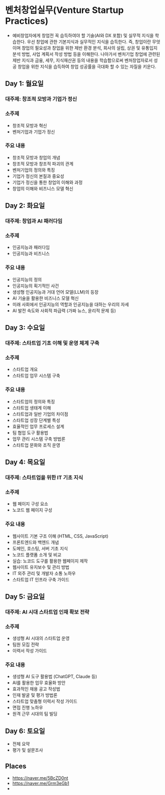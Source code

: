# 벤처창업실무(Venture Startup Practices)
* 예비창업자에게 창업전 꼭 습득하여야 할 기술(AI와 DX 포함) 및 실무적 지식을 학습한다. 우선 창업에 관한 기본지식과 실무적인 지식을 습득한다. 즉, 창업이란 무엇이며 창업의 필요성과 창업을 위한 제반 환경 분석, 회사의 설립, 상권 및 유통입지 분석 방법, 사업 계획서 작성 방법 등을 이해한다. 나아가서 벤처기업 창업에 관련된 제반 지식과 금융, 세무, 지식재산권 등의 내용을 학습함으로써 벤처창업자로서 성공 창업을 위한 지식을 습득하여 창업 성공률을 극대화 할 수 있는 자질을 키운다.  

## Day 1: 월요일
### 대주제: 창조적 모방과 기업가 정신
### 소주제
* 창조적 모방과 혁신
* 벤처기업과 기업가 정신
### 주요 내용
* 창조적 모방과 창업의 개념
* 창조적 모방과 창조적 파괴의 관계
* 벤처기업의 정의와 특징
* 기업가 정신의 본질과 중요성
* 기업가 정신을 통한 창업의 이해와 과정
* 창업의 이해와 비즈니스 모델 혁신

## Day 2: 화요일
### 대주제: 창업과 AI 패러다임
### 소주제
* 인공지능과 패러다임
* 인공지능과 비즈니스
### 주요 내용
* 인공지능의 정의 
* 인공지능의 획기적인 사건 
* 생성형 인공지능과 거대 언어 모델(LLM)의 등장 
* AI 기술을 활용한 비즈니스 모델 혁신 
* 미래 사회에서 인공지능의 역할과 인공지능을 대하는 우리의 자세
* AI 발전 속도와 사회적 파급력 (가짜 뉴스, 윤리적 문제 등) 

## Day 3: 수요일
### 대주제: 스타트업 기초 이해 및 운영 체계 구축
### 소주제
* 스타트업 개요
* 스타트업 업무 시스템 구축
### 주요 내용
* 스타트업의 정의와 특징
* 스타트업 생태계 이해
* 스타트업과 일반 기업의 차이점
* 스타트업 성장 단계별 특성
* 효율적인 업무 프로세스 설계
* 팀 협업 도구 활용법
* 업무 관리 시스템 구축 방법론
* 스타트업 문화와 조직 운영

## Day 4: 목요일
### 대주제: 스타트업을 위한 IT 기초 지식
### 소주제
* 웹 페이지 구성 요소
* 노코드 웹 페이지 구성
### 주요 내용
* 웹사이트 기본 구조 이해 (HTML, CSS, JavaScript)
* 프론트엔드와 백엔드 개념
* 도메인, 호스팅, 서버 기초 지식
* 노코드 플랫폼 소개 및 비교
* 실습: 노코드 도구를 활용한 웹페이지 제작
* 웹사이트 유지보수 및 관리 방법
* IT 외주 관리 및 개발자 소통 노하우
* 스타트업 IT 인프라 구축 가이드

## Day 5: 금요일
### 대주제: AI 시대 스타트업 인재 확보 전략
### 소주제 
* 생성형 AI 시대의 스타트업 운영
* 팀원 모집 전략
* 이력서 작성 가이드
### 주요 내용
* 생성형 AI 도구 활용법 (ChatGPT, Claude 등)
* AI를 활용한 업무 효율화 방안
* 효과적인 채용 공고 작성법
* 인재 발굴 및 평가 방법론
* 스타트업 맞춤형 이력서 작성 가이드
* 면접 진행 노하우
* 원격 근무 시대의 팀 빌딩

## Day 6: 토요일 
* 전체 요약
* 평가 및 설문조사 

## Places
* https://naver.me/5BcZD0nt
* https://naver.me/Grm3eGb1
* 
